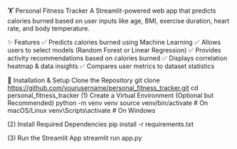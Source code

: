 🏋️ Personal Fitness Tracker
A Streamlit-powered web app that predicts calories burned based on user inputs like age, BMI, exercise duration, heart rate, and body temperature.

✨ Features
✅ Predicts calories burned using Machine Learning
✅ Allows users to select models (Random Forest or Linear Regression)
✅ Provides activity recommendations based on calories burned
✅ Displays correlation heatmap & data insights
✅ Compares user metrics to dataset statistics

🚀 Installation & Setup
Clone the Repository
git clone https://github.com/yourusername/personal_fitness_tracker.git
cd personal_fitness_tracker
(1) Create a Virtual Environment (Optional but Recommended) python -m venv venv source venv/bin/activate # On macOS/Linux venv\Scripts\activate # On Windows

(2) Install Required Dependencies pip install -r requirements.txt

(3) Run the Streamlit App streamlit run app.py
